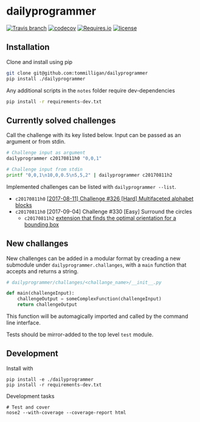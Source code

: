 # dailyprogrammer

[![Travis branch](https://img.shields.io/travis/tommilligan/dailyprogrammer/develop.svg)](https://travis-ci.org/tommilligan/dailyprogrammer)
[![codecov](https://codecov.io/gh/tommilligan/dailyprogrammer/branch/develop/graph/badge.svg)](https://codecov.io/gh/tommilligan/dailyprogrammer)
[![Requires.io](https://img.shields.io/requires/github/tommilligan/dailyprogrammer.svg)](https://requires.io/github/tommilligan/dailyprogrammer/requirements/?branch=master)
[![license](https://img.shields.io/github/license/tommilligan/dailyprogrammer.svg)]()


## Installation

Clone and install using pip
```bash
git clone git@github.com:tommilligan/dailyprogrammer
pip install ./dailyprogrammer
```

Any additional scripts in the `notes` folder require dev-dependencies

```bash
pip install -r requirements-dev.txt
```

## Currently solved challenges

Call the challenge with its key listed below. Input can be passed as an argument or from stdin.

```bash
# Challenge input as argument
dailyprogrammer c20170811h0 "0,0,1"

# Challenge input from stdin
printf "0,0,1\n10,0,0.5\n5,5,2" | dailyprogrammer c20170811h2
```

Implemented challenges can be listed with `dailyprogrammer --list`.

* `c20170811h0` [[2017-08-11] Challenge #326 [Hard] Multifaceted alphabet blocks](notes/c20170811h0/notes.md)
* `c20170811h0` [2017-09-04] Challenge #330 [Easy] Surround the circles
    * `c20170811h2` [extension that finds the optimal orientation for a bounding box](notes/c20170904h2/notes.md)

## New challanges

New challenges can be added in a modular format by creading a new submodule under `dailyprogrammer.challanges`, with a `main` function that accepts and returns a string.

```python
# dailyprogrammer/challanges/<challange_name>/__init__.py

def main(challengeInput):
    challengeOutput = someComplexFunction(challengeInput)
    return challengeOutput
```

This function will be automagically imported and called by the command line interface.

Tests should be mirror-added to the top level `test` module.

## Development

Install with
```
pip install -e ./dailyprogrammer
pip install -r requirements-dev.txt
```

Development tasks
```
# Test and cover
nose2 --with-coverage --coverage-report html
```
